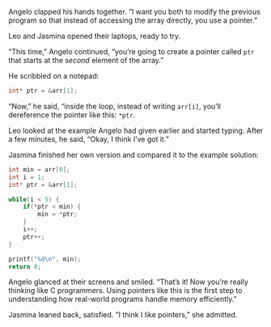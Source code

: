 

Angelo clapped his hands together. “I want you both to modify the previous program so that instead of accessing the array directly, you use a pointer.”

Leo and Jasmina opened their laptops, ready to try.

“This time,” Angelo continued, “you’re going to create a pointer called `ptr` that starts at the *second* element of the array.”

He scribbled on a notepad:

```c
int* ptr = &arr[1];
```

“Now,” he said, “inside the loop, instead of writing `arr[i]`, you’ll dereference the pointer like this: `*ptr`.

Leo looked at the example Angelo had given earlier and started typing. After a few minutes, he said, “Okay, I think I’ve got it.”

Jasmina finished her own version and compared it to the example solution:

```c
int min = arr[0];
int i = 1;
int* ptr = &arr[1];

while(i < 5) {
    if(*ptr < min) {
        min = *ptr;
    }
    i++;
    ptr++;
}

printf("%d\n", min);
return 0;
```

Angelo glanced at their screens and smiled. “That’s it! Now you’re really thinking like C programmers. Using pointers like this is the first step to understanding how real-world programs handle memory efficiently.”

Jasmina leaned back, satisfied. “I think I like pointers,” she admitted.

